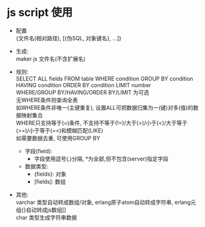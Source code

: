 # js script 使用

* 配置  
    {文件名(相对路径), [{伪SQL, 对象键名}, ...]}  

* 生成:  
    maker js 文件名(不含扩展名)  

* 规则:  
    SELECT ALL fields FROM table WHERE condition GROUP BY condition HAVING condition ORDER BY condition LIMIT number  
    WHERE/GROUP BY/HAVING/ORDER BY/LIMIT 为可选  
    无WHERE条件则查询全表  
    如WHERE条件非唯一(主键重复), 设置ALL可把数据归集为一(键)对多(值)的数据映射集合  
    WHERE只支持等于(=)条件, 不支持不等于(!=)/大于(>)/小于(<)/大于等于(>=)/小于等于(=<)和模糊匹配(LIKE)  
    如需要数据去重, 可使用GROUP BY  
    - 字段(field):  
        - 字段使用逗号(,)分隔, *为全部,但不包含(server)指定字段  
    - 数据类型:  
        - {fields}: 对象  
        - \[fields\]: 数组  
* 其他:  
    varchar 类型自动转成数组/对象, erlang原子atom自动转成字符串, erlang元组{}自动转成js数组[]  
    char 类型生成字符串数据  

